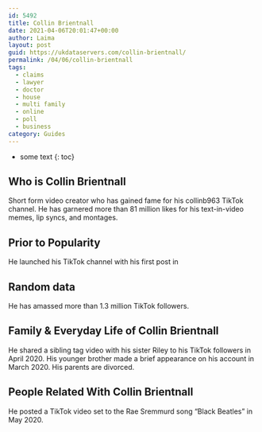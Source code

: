 ```yaml
---
id: 5492
title: Collin Brientnall
date: 2021-04-06T20:01:47+00:00
author: Laima
layout: post
guid: https://ukdataservers.com/collin-brientnall/
permalink: /04/06/collin-brientnall
tags:
  - claims
  - lawyer
  - doctor
  - house
  - multi family
  - online
  - poll
  - business
category: Guides
---
```


* some text
{: toc}


## Who is Collin Brientnall
                  
                  
                  
Short form video creator who has gained fame for his collinb963 TikTok channel. He has garnered more than 81 million likes for his text-in-video memes, lip syncs, and montages.
                  
              
            
              
            
                
                
                
## Prior to Popularity
                  
                  
                  
He launched his TikTok channel with his first post in 
                  
              
            
              
            
                
                
                
## Random data
                  
                  
                  
He has amassed more than 1.3 million TikTok followers.
                  
              
            
              
            
                
                
                
## Family & Everyday Life of Collin Brientnall
                  
                  
                  
He shared a sibling tag video with his sister Riley to his TikTok followers in April 2020. His younger brother made a brief appearance on his account in March 2020. His parents are divorced.
                  
              
            
              
            
                
                
                
## People Related With Collin Brientnall
                  
                  
                  
He posted a TikTok video set to the Rae Sremmurd song &#8220;Black Beatles&#8221; in May 2020. 
                  
              
            
              
            
                
              
            
              
              
            
            
              
            
          
          
          